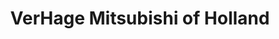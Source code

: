 ---
title: "VerHage Mitsubishi of Holland"
url: /holland/verhage-mitsubishi-of-holland/
shop: car
---